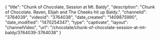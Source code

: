 {
    "title": "Chunk of Chocolate, Session at Mt. Baldy",
    "description": "Chunk of Chocolate. Raven, Elijah and The Cheeks hit up Baldy.",
    "channelid": "3764039",
    "videoid": "3764038",
    "date_created": "1409875990",
    "date_modified": "1470254347",
    "type": "captivate",
    "layout": "channelVideo",
    "url": "\/chocolate\/chunk-of-chocolate-session-at-mt-baldy\/3764039-3764038"
}